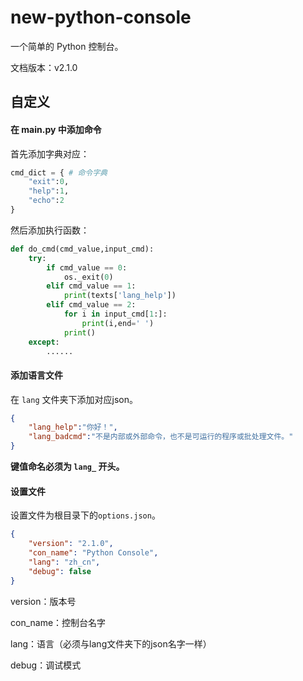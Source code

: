 # new-python-console

一个简单的 Python 控制台。

文档版本：v2.1.0

## 自定义

#### 在 main.py 中添加命令

首先添加字典对应：

```python
cmd_dict = { # 命令字典
    "exit":0,
    "help":1,
    "echo":2
}
```

然后添加执行函数：

```python
def do_cmd(cmd_value,input_cmd):
    try:
        if cmd_value == 0:
            os._exit(0)
        elif cmd_value == 1:
            print(texts['lang_help'])
        elif cmd_value == 2:
            for i in input_cmd[1:]:
                print(i,end=' ')
            print()
    except:
        ......
```

#### 添加语言文件

在 `lang` 文件夹下添加对应json。

```json
{
    "lang_help":"你好！",
    "lang_badcmd":"不是内部或外部命令，也不是可运行的程序或批处理文件。"
}
```

**键值命名必须为 `lang_` 开头。**

#### 设置文件

设置文件为根目录下的`options.json`。

```json
{
    "version": "2.1.0",
    "con_name": "Python Console",
    "lang": "zh_cn",
    "debug": false
}
```

version：版本号

con_name：控制台名字

lang：语言（必须与lang文件夹下的json名字一样）

debug：调试模式
